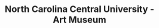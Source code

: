 ---
layout: repo
title: "North Carolina Central University - Art Museum"
id: 4604
permalink: repos/4604/
---